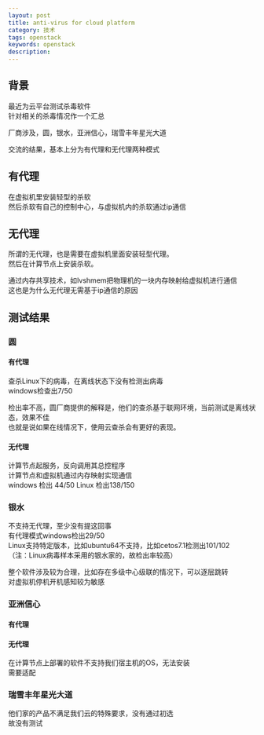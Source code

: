 ```yaml
---
layout: post
title: anti-virus for cloud platform
category: 技术
tags: openstack
keywords: openstack
description: 
---
```


## 背景 ##

最近为云平台测试杀毒软件  
针对相关的杀毒情况作一个汇总  

厂商涉及，圆，银水，亚洲信心，瑞雪丰年星光大道  

交流的结果，基本上分为有代理和无代理两种模式  

## 有代理 ##

在虚拟机里安装轻型的杀软  
然后杀软有自己的控制中心，与虚拟机内的杀软通过ip通信  

## 无代理 ##

所谓的无代理，也是需要在虚拟机里面安装轻型代理。  
然后在计算节点上安装杀软。  

通过内存共享技术，如Ivshmem把物理机的一块内存映射给虚拟机进行通信  
这也是为什么无代理无需基于ip通信的原因  

## 测试结果 ##

### 圆 ###

#### 有代理 ####

查杀Linux下的病毒，在离线状态下没有检测出病毒  
windows检查出7/50  

检出率不高，圆厂商提供的解释是，他们的查杀基于联网环境，当前测试是离线状态，效果不佳  
也就是说如果在线情况下，使用云查杀会有更好的表现。  

#### 无代理 ####
计算节点起服务，反向调用其总控程序  
计算节点和虚拟机通过内存映射实现通信  
windows 检出 44/50
Linux 检出138/150

### 银水 ###

不支持无代理，至少没有提这回事  
有代理模式windows检出29/50  
Linux支持特定版本，比如ubuntu64不支持，比如cetos7.1检测出101/102  
（注：Linux病毒样本采用的银水家的，故检出率较高）  

整个软件涉及较为合理，比如存在多级中心级联的情况下，可以逐层跳转  
对虚拟机停机开机感知较为敏感  

### 亚洲信心 ###

#### 有代理 ####

#### 无代理 ####
在计算节点上部署的软件不支持我们宿主机的OS，无法安装  
需要适配

### 瑞雪丰年星光大道 ###

他们家的产品不满足我们云的特殊要求，没有通过初选  
故没有测试  
